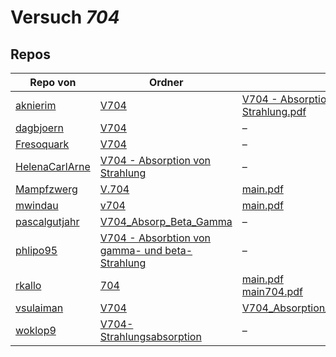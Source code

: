 # Versuch *704*

## Repos

|                Repo von                |                                                                              Ordner                                                                               |                                                                                                                       PDFs                                                                                                                        |
|----------------------------------------|-------------------------------------------------------------------------------------------------------------------------------------------------------------------|---------------------------------------------------------------------------------------------------------------------------------------------------------------------------------------------------------------------------------------------------|
|[aknierim](../repo/aknierim)            |[V704](https://github.com/aknierim/AP/tree/master/SoSe/V704)                                                                                                       |[V704 - Absorption von Beta- und Gamma-Strahlung.pdf](https://docs.google.com/viewer?url=https://raw.githubusercontent.com/aknierim/AP/master/Protokolle/V704%20-%20Absorption%20von%20Beta-%20und%20Gamma-Strahlung.pdf)                          |
|[dagbjoern](../repo/dagbjoern)          |[V704](https://github.com/dagbjoern/AP-Physik/tree/master/V704)                                                                                                    |–                                                                                                                                                                                                                                                  |
|[Fresoquark](../repo/Fresoquark)        |[V704](https://github.com/Fresoquark/Anfaengerpraktikum/tree/master/V704)                                                                                          |–                                                                                                                                                                                                                                                  |
|[HelenaCarlArne](../repo/HelenaCarlArne)|[V704 - Absorption  von Strahlung](https://github.com/HelenaCarlArne/ProtokolleAP/tree/master/V704%20-%20Absorption%20%20von%20Strahlung)                          |–                                                                                                                                                                                                                                                  |
|[Mampfzwerg](../repo/Mampfzwerg)        |[V.704](https://github.com/Mampfzwerg/Praktikum/tree/master/V.704)                                                                                                 |[main.pdf](https://docs.google.com/viewer?url=https://raw.githubusercontent.com/Mampfzwerg/Praktikum/master/V.704/latex-template/main.pdf)                                                                                                         |
|[mwindau](../repo/mwindau)              |[v704](https://github.com/mwindau/praktikum/tree/master/v704)                                                                                                      |[main.pdf](https://docs.google.com/viewer?url=https://raw.githubusercontent.com/mwindau/praktikum/master/v704/main.pdf)                                                                                                                            |
|[pascalgutjahr](../repo/pascalgutjahr)  |[V704_Absorp_Beta_Gamma](https://github.com/pascalgutjahr/Praktikum-1/tree/master/V704_Absorp_Beta_Gamma)                                                          |–                                                                                                                                                                                                                                                  |
|[phlipo95](../repo/phlipo95)            |[V704 - Absorbtion von gamma- und beta-Strahlung](https://github.com/phlipo95/AP-Praktikum/tree/master/V704%20-%20Absorbtion%20von%20gamma-%20und%20beta-Strahlung)|–                                                                                                                                                                                                                                                  |
|[rkallo](../repo/rkallo)                |[704](https://github.com/rkallo/APWS1718/tree/master/704)                                                                                                          |[main.pdf](https://docs.google.com/viewer?url=https://raw.githubusercontent.com/rkallo/APWS1718/master/704/main.pdf)<br/>[main704.pdf](https://docs.google.com/viewer?url=https://raw.githubusercontent.com/rkallo/APWS1718/master/704/main704.pdf)|
|[vsulaiman](../repo/vsulaiman)          |[V704](https://github.com/vsulaiman/Praktikum/tree/master/SS17/V704)                                                                                               |[V704_Absorption_beta_gamma_Strahlung.pdf](https://docs.google.com/viewer?url=https://raw.githubusercontent.com/vsulaiman/Praktikum/master/AP%20Protokolle/V704_Absorption_beta_gamma_Strahlung.pdf)                                               |
|[woklop9](../repo/woklop9)              |[V704-Strahlungsabsorption](https://github.com/woklop9/Anfaengerpraktikum/tree/master/V704-Strahlungsabsorption)                                                   |–                                                                                                                                                                                                                                                  |
